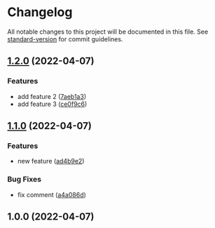 # Changelog

All notable changes to this project will be documented in this file. See [standard-version](https://github.com/conventional-changelog/standard-version) for commit guidelines.

## [1.2.0](https://github.com/mokkapps/changelog-generator-demo/compare/v1.1.0...v1.2.0) (2022-04-07)


### Features

* add feature 2 ([7aeb1a3](https://github.com/mokkapps/changelog-generator-demo/commits/7aeb1a3611aab73200ac38ec6ff56f7d7949df3b))
* add feature 3 ([ce0f9c6](https://github.com/mokkapps/changelog-generator-demo/commits/ce0f9c68b1f0ee2f79b6fe61672eb78b5772a649))

## [1.1.0](https://github.com/mokkapps/changelog-generator-demo/compare/v1.0.0...v1.1.0) (2022-04-07)


### Features

* new feature ([ad4b9e2](https://github.com/mokkapps/changelog-generator-demo/commits/ad4b9e27044e784b790b47adc9e7da0a66025846))


### Bug Fixes

* fix comment ([a4a086d](https://github.com/mokkapps/changelog-generator-demo/commits/a4a086d963237ee9eb0e530c7815073e772f229d))

## 1.0.0 (2022-04-07)

